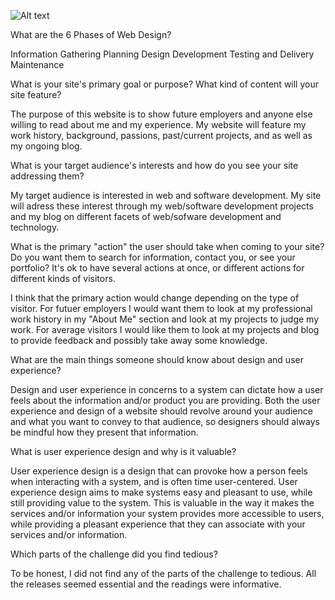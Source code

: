 ![Alt text](aalcesto23/phase-0/blob/master/week-2/imgs/site-map.png)

What are the 6 Phases of Web Design?

Information Gathering
Planning
Design
Development
Testing and Delivery
Maintenance

What is your site's primary goal or purpose? What kind of content will your site feature?

The purpose of this website is to show future employers and anyone else willing to read about me and my experience. My website will feature my work history, background, passions, past/current projects, and as well as my ongoing blog.

What is your target audience's interests and how do you see your site addressing them?

My target audience is interested in web and software development. My site will adress these interest through my web/software development projects and my blog on different facets of web/sofware development and technology.

What is the primary "action" the user should take when coming to your site? Do you want them to search for information, contact you, or see your portfolio? It's ok to have several actions at once, or different actions for different kinds of visitors.

I think that the primary action would change depending on the type of visitor. For futuer employers I would want them to look at my professional work history in my "About Me" section and look at my projects to judge my work. For average visitors I would like them to look at my projects and blog to provide feedback and possibly take away some knowledge.

What are the main things someone should know about design and user experience?

Design and user experience in concerns to a system can dictate how a user feels about the information and/or product you are providing. Both the user experience and design of a website should revolve around your audience and what you want to convey to that audience, so designers should always be mindful how they present that information.

What is user experience design and why is it valuable? 

User experience design is a design that can provoke how a person feels when interacting with a system, and is often time user-centered. User experience design aims to make systems easy and pleasant to use, while still providing value to the system. This is valuable in the way it makes the services and/or information your system provides more accessible to users, while providing a pleasant experience that they can associate with your services and/or information.

Which parts of the challenge did you find tedious?

To be honest, I did not find any of the parts of the challenge to tedious. All the releases seemed essential and the readings were informative.